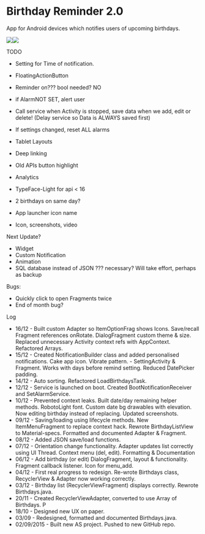 # Birthday Reminder 2.0
App for Android devices which notifies users of upcoming birthdays.

![](http://julianrosser.website/images/app_screenshots/birthday15.png)![](http://julianrosser.website/images/app_screenshots/birthday16.png)

TODO
- Setting for Time of notification.
- FloatingActionButton
- Reminder on??? bool needed? NO
- if AlarmNOT SET, alert user
- Call service when Activity is stopped, save data when we add, edit or delete! (Delay service so Data is ALWAYS saved first)
- If settings changed, reset ALL alarms
- Tablet Layouts

- Deep linking
- Old APIs button highlight
- Analytics
- TypeFace-Light for api < 16
- 2 birthdays on same day?
- App launcher icon name
- Icon, screenshots, video

Next Update?
- Widget
- Custom Notification
- Animation
- SQL database instead of JSON ??? necessary? Will take effort, perhaps as backup

Bugs:
- Quickly click to open Fragments twice
- End of month bug?

Log
- 16/12 - Built custom Adapter so ItemOptionFrag shows Icons. Save/recall Fragment references onRotate.
          DialogFragment custom theme & size. Replaced unnecessary Activity context refs with AppContext. Refactored Arrays.
- 15/12 - Created NotificationBuilder class and added personalised notifications. Cake app icon. Vibrate pattern.
        - SettingActivity & Fragment. Works with days before remind setting. Reduced DatePicker padding.
- 14/12 - Auto sorting. Refactored LoadBirthdaysTask.
- 12/12 - Service is launched on boot. Created BootNotificationReceiver and SetAlarmService.
- 10/12 - Prevented context leaks. Built date/day remaining helper methods. RobotoLight font.
Custom date bg drawables with elevation. Now editing birthday instead of replacing. Updated screenshots.
- 09/12 - Saving/loading using lifecycle methods. New ItemMenuFragment to replace context hack. Rewrote BirthdayListView
          to Material-specs. Formatted and documented Adapter & Fragment.
- 08/12 - Added JSON save/load functions.
- 07/12 - Orientation change functionality. Adapter updates list correctly using UI Thread. Context menu (del, edit). Formatting & Documentation
- 06/12 - Add birthday (or edit) DialogFragment, layout & functionality. Fragment callback listener. Icon for menu_add.
- 04/12 - First real progress to redesign. Re-wrote Birthdays class, RecyclerView & Adapter now working correctly.
- 03/12 - Birthday list (RecyclerViewFragment) displays correctly. Rewrote Birthdays.java.
- 20/11 - Created RecyclerViewAdapter, converted to use Array of Birthdays. P
- 18/10 - Designed new UX on paper.
- 03/09 - Redesigned, formatted and documented Birthdays.java.
- 02/09/2015 - Built new AS project. Pushed to new GitHub repo.

